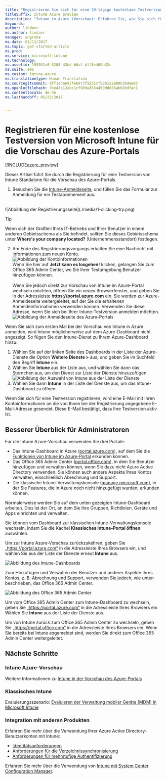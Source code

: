 ```yaml
---
title: "Registrieren Sie sich für eine 30-tägige kostenlose Testversion"
titleSuffix: Intune Azure preview
description: "Intune in Azure (Vorschau): Erfahren Sie, wie Sie sich für Intune in Azure registrieren."
keywords: 
author: lindavr
ms.author: lindavr
manager: angrobe
ms.date: 01/11/2017
ms.topic: get-started-article
ms.prod: 
ms.service: microsoft-intune
ms.technology: 
ms.assetid: 195931c0-8208-43bd-b0af-b1f8e469a32c
ms.suite: ems
ms.custom: intune-azure
ms.translationtype: Human Translation
ms.sourcegitcommit: 9ff1adae93fe6873f5551cf58b1a2e89638dee85
ms.openlocfilehash: 3be43e12abc1cf90da3584450ddd56ab63bdfac1
ms.contentlocale: de-de
ms.lasthandoff: 05/23/2017


---
```


# <a name="sign-up-for-a-microsoft-intune-free-trial-for-the-azure-portal-preview"></a>Registrieren für eine kostenlose Testversion von Microsoft Intune für die Vorschau des Azure-Portals

[!INCLUDE[azure_preview](./includes/azure_preview.md)]

Dieser Artikel führt Sie durch die Registrierung für eine Testversion von Intune Standalone für die Vorschau des Azure-Portals. <!---and prepares your trial with some users so that you can then follow the associated evaluation guide to see how Intune manages mobile devices. ---> <!---or app data when devices are not enrolled in Intune.--->

<!--- ## Assumptions
This sign-up article and the evaluation guide assume you are using the trial for evaluation purposes only and intend to start with a clean environment when you subscribe.

To make it easy for you to get started with the trial, we are setting up a very simple environment that uses only Intune and assumes it will be your sole method of managing devices (known as the mobile device management authority). However, throughout the guide we will point you to deeper technical content if you want to explore farther.

You can do everything in the trial version that you can do in a subscription version; the only difference is you are limited to 100 user accounts in the trial.--->

<!--- ## Sign up for your trial--->
1. Besuchen Sie die [Intune-Anmeldeseite](https://portal.office.com/Signup/Signup.aspx?OfferId=40BE278A-DFD1-470a-9EF7-9F2596EA7FF9&dl=INTUNE_A&ali=1#0%20), und füllen Sie das Formular zur Anmeldung für ein Testabonnement aus.

 <!--- If you have a work or school account and want to use that for your Intune trial, follow [these sign-in instructions](https://docs.microsoft.com/intune-classic/get-started/start-with-a-paid-subscription-to-microsoft-intune-step-1) instead. However, this article assumes that you are not using such an account.---><br/> ![Abbildung der Registrierungsseite](./media/1-clicking-try.png)

 > [!TIP]
> Wenn sich der Großteil Ihres IT-Betriebs und Ihrer Benutzer in einem anderen Gebietsschema als Sie befindet, sollten Sie dieses Gebietsschema unter **Where's your company located?** (Unternehmensstandort) festlegen.

2. Am Ende des Registrierungsvorgangs erhalten Sie eine Nachricht mit Informationen zum neuen Konto. <br/> ![Abbildung der Kontoinformationen](./media/2-end-of-sign-up-process.png) <br/>Wenn Sie hier auf **Jetzt kann es losgehen!** klicken, gelangen Sie zum Office 365 Admin Center, wo Sie Ihrer Testumgebung Benutzer hinzufügen können. <br/><br/>Wenn Sie jedoch direkt zur Vorschau von Intune im Azure-Portal wechseln möchten, öffnen Sie ein neues Browserfenster, und geben Sie in der Adressleiste **https://portal.azure.com** ein. Sie werden zur Azure-Anmeldeseite weitergeleitet, auf der Sie die erhaltenen Anmeldeinformationen verwenden können. Verwenden Sie diese Adresse, wenn Sie sich bei Ihrer Intune-Testversion anmelden möchten. <br/> ![Abbildung der Anmeldeseite des Azure-Portals](./media/azure-portal-signin.png)

Wenn Sie sich zum ersten Mal bei der Vorschau von Intune in Azure anmelden, wird Intune möglicherweise auf dem Azure-Dashboard nicht angezeigt. So fügen Sie den Intune-Dienst zu Ihrem Azure-Dashboard hinzu:
1. Wählen Sie auf der linken Seite des Dashboards in der Liste der Azure-Dienste die Option **Weitere Dienste >** aus, und geben Sie im Suchfeld den Begriff **Intune** ein.
2. Wählen Sie **Intune** aus der Liste aus, und wählen Sie dann das Sternchen aus, um den Dienst zur Liste der Dienste hinzuzufügen.<br/> ![Abbildung der Auswahl von Intune aus der Liste der Dienste](./media/azure-add-intune1.png)
3. Wählen Sie dann **Intune** in der Liste der Dienste aus, um das Intune-Dashboard zu öffnen.

Wenn Sie sich für eine Testversion registrieren, wird eine E-Mail mit Ihren Kontoinformationen an die von Ihnen bei der Registrierung angegebene E-Mail-Adresse gesendet. Diese E-Mail bestätigt, dass Ihre Testversion aktiv ist.


<!--- ## Add users
Before you leave the Office 365 Admin center for Intune, you need to add some users to your trial account.

In the Office 365 Admin center, you can add users individually or in bulk by uploading a .csv file. We will do both to set up your trial. However, in your production environment, you will probably want to take advantage of your Azure Active Directory user accounts, which you can learn more about in our [Getting Started guide](https://docs.microsoft.com/intune-classic/get-started/start-with-a-paid-subscription-to-microsoft-intune-step-3) and in the [Next steps](#Next-steps) section of this article.

### Add an individual user
1. Choose either of the options to add a use to open a form that allows you to create a user. Only the items starred with an asterisk (\*) are required.
![Image of add user button options](./media/sign-up/add-user.png)


2.  When you add the user, the final step will be to send the user an email with their temporary Intune password. For the purposes of this evaluation, use your own work email address so you will receive the log-on information and see the email your users will get. You can then use these user identities to enroll test devices.<br/>

 ![Image of add user final step](./media/sign-up/new-user-2.png)

3. If you want to assign a user an admin role after you create it, you can edit the role in the Office 365 Admin center by selecting the user name from your list of users, and then choosing **Edit** in the Role line to see the list of user roles you can select from and assign to that user.

 ![Image of user  role options](./media/sign-up/change-user-role.png)

### Import multiple users
1. You will find the wizard for importing multiple users in the **More** list.

 ![Image of option to add multiple users](./media/sign-up/add-multiple-users.png)

2. To help you set up your .csv file correctly, you can download a template file to populate with your user data. Download the .csv file that contains headers and sample user information to see exactly the kind of data is needed for each field.

 ![Image of first step in bulk enrollment wizard](./media/sign-up/bulk-enroll-step-1.png)


3. After you’ve created and saved your .csv file, choose **Browse** to select the file. Verify, and choose **Next**. Your users will be uploaded and added to your list of active users.

> [!NOTE]
> Your users won't show up in Intune until they've enrolled a device to be managed.

Now it’s time to head over to Intune to start managing your users, their devices, and their apps.--->

## <a name="keeping-the-admin-experiences-straight"></a>Besserer Überblick für Administratoren
<!---### Classic Intune
There are two portals you will use for classic Intune:
- The Office 365 Admin center ([portal.office.com](https://portal.office.com))
- The Intune administration console ([manage.microsoft.com](https://manage.microsoft.com))

Normally, you’ll do your work in the Intune administration console, shown below. This is the site where you set up and manage your groups, policies, devices, and apps.

![Image of Intune administration console](./media/sign-up/intune-admin-console.png)

However, you will use the Office 365 Admin center, shown below, to add and manage your users and other aspects of your account, including billing and support.

![Image of Office 365 Admin center](./media/sign-up/office-admin-center.png)

You can navigate from the Office 365 Admin center to the Intune admin console. The admin centers are under the last item in the left navigation pane. Choose **Intune** to open the Intune admin console in a new tab.

![Image of link to Intune administration console](./media/sign-up/link-to-intune.png)

To get from Intune back to the Office 365 Admin center, choose the **Add Users** task on the Groups Overview page.

![Image of link back to Office 365  Admin center](./media/sign-up/task-add-users.png)--->

<!---### Intune Azure preview--->
Für die Intune Azure-Vorschau verwenden Sie drei Portale:
- Das Intune-Dashboard in Azure ([portal.azure.com](https://portal.azure.com)), auf dem Sie die [Funktionen von Intune im Azure-Portal](what-is-intune.md) erkunden können.
- Das Office 365 Admin Center ([portal.office.com](https://portal.office.com)), in dem Sie Benutzer hinzufügen und verwalten können, wenn Sie dazu nicht Azure Active Directory verwenden. Sie können auch andere Aspekte Ihres Kontos verwalten, einschließlich Abrechnung und Support.
- Die klassische Intune-Verwaltungskonsole ([manage.microsoft.com](https://manage.microsoft.com)), in der Sie Features, die in Azure noch nicht hinzugefügt wurden, erkunden können.

Normalerweise werden Sie auf dem unten gezeigten Intune-Dashboard arbeiten. Dies ist der Ort, an dem Sie Ihre Gruppen, Richtlinien, Geräte und Apps einrichten und verwalten.

Sie können vom Dashboard zur klassischen Intune-Verwaltungskonsole wechseln, indem Sie die Kachel **Klassisches Intune-Portal öffnen** auswählen.

Um zur Intune Azure-Vorschau zurückzukehren, geben Sie „https://portal.azure.com“ in die Adressleiste Ihres Browsers ein, und wählen Sie aus der Liste der Dienste erneut **Intune** aus.

 ![Abbildung des Intune-Dashboards](./media/intune-azure-dashboard.png)


Zum Hinzufügen und Verwalten der Benutzer und anderer Aspekte Ihres Kontos, z. B. Abrechnung und Support, verwenden Sie jedoch, wie unten beschrieben, das Office 365 Admin Center.

![Abbildung des Office 365 Admin Center](./media/office-admin-center.png)

Um vom Office 365 Admin Center zum Intune-Dashboard zu wechseln, geben Sie „https://portal.azure.com“ in die Adressleiste Ihres Browsers ein. Wählen Sie **Intune** aus der Liste der Dienste aus.

Um von Intune zurück zum Office 365 Admin Center zu wechseln, geben Sie „https://portal.office.com“ in die Adressleiste Ihres Browsers ein. Wenn Sie bereits bei Intune angemeldet sind, werden Sie direkt zum Office 365 Admin Center weitergeleitet.

## <a name="next-steps"></a>Nächste Schritte

### <a name="intune-azure-preview"></a>Intune Azure-Vorschau
Weitere Informationen zu [Intune in der Vorschau des Azure-Portals](what-is-intune.md)
### <a name="classic-intune"></a>Klassisches Intune
Evaluierungsszenario: [Evaluieren der Verwaltung mobiler Geräte (MDM) in Microsoft Intune](https://docs.microsoft.com/intune-classic/understand-explore/mobile-device-management-trial-guide-microsoft-intune)

### <a name="integration-with-other-products"></a>Integration mit anderen Produkten
Erfahren Sie mehr über die Verwendung Ihrer Azure Active Directory-Benutzerkonten mit Intune:
- [Identitätsanforderungen](https://docs.microsoft.com/active-directory/active-directory-hybrid-identity-design-considerations-overview#design-considerations-overview)
- [Anforderungen für die Verzeichnissynchronisierung](https://docs.microsoft.com/active-directory/active-directory-hybrid-identity-design-considerations-directory-sync-requirements)
- [Anforderungen für mehrstufige Authentifizierung](https://docs.microsoft.com/active-directory/active-directory-hybrid-identity-design-considerations-multifactor-auth-requirements)

Erfahren Sie mehr über die Verwendung von [Intune mit System Center Configuration Manager](https://docs.microsoft.com/sccm/mdm/understand/hybrid-mobile-device-management).

